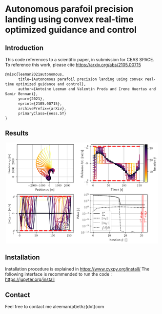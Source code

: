# Autonomous parafoil precision landing using convex real-time optimized guidance and control

## Introduction
This code references to a scientific paper, in submission for CEAS SPACE. To reference this work, please cite https://arxiv.org/abs/2105.00715
```
@misc{leeman2021autonomous,
      title={Autonomous parafoil precision landing using convex real-time optimized guidance and control}, 
      author={Antoine Leeman and Valentin Preda and Irene Huertas and Samir Bennani},
      year={2021},
      eprint={2105.00715},
      archivePrefix={arXiv},
      primaryClass={eess.SY}
}
```
## Results
<p align="center">
	<img width="500" src="fig1_paper.png?raw=true">
</p>

## Installation
Installation procedure is explained in https://www.cvxpy.org/install/
The following interface is recommended to run the code : https://jupyter.org/install
## Contact
Feel free to contact me aleeman(at)ethz(dot)com
